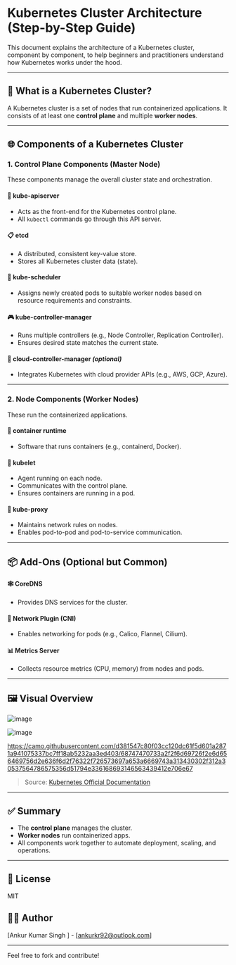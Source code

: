 # Kubernetes Cluster Architecture (Step-by-Step Guide)

This document explains the architecture of a Kubernetes cluster, component by component, to help beginners and practitioners understand how Kubernetes works under the hood.

---

## 🧱 What is a Kubernetes Cluster?

A Kubernetes cluster is a set of nodes that run containerized applications. It consists of at least one **control plane** and multiple **worker nodes**.

---

## 🌐 Components of a Kubernetes Cluster

### 1. **Control Plane Components** (Master Node)

These components manage the overall cluster state and orchestration.

#### 🧠 kube-apiserver

- Acts as the front-end for the Kubernetes control plane.
- All `kubectl` commands go through this API server.

#### 📋 etcd

- A distributed, consistent key-value store.
- Stores all Kubernetes cluster data (state).

#### 🧭 kube-scheduler

- Assigns newly created pods to suitable worker nodes based on resource requirements and constraints.

#### 🎮 kube-controller-manager

- Runs multiple controllers (e.g., Node Controller, Replication Controller).
- Ensures desired state matches the current state.

#### 🔐 cloud-controller-manager *(optional)*

- Integrates Kubernetes with cloud provider APIs (e.g., AWS, GCP, Azure).

---

### 2. **Node Components** (Worker Nodes)

These run the containerized applications.

#### 🐳 container runtime

- Software that runs containers (e.g., containerd, Docker).

#### 🧰 kubelet

- Agent running on each node.
- Communicates with the control plane.
- Ensures containers are running in a pod.

#### 🌉 kube-proxy

- Maintains network rules on nodes.
- Enables pod-to-pod and pod-to-service communication.

---

## 📦 Add-Ons (Optional but Common)

#### 🕸️ CoreDNS

- Provides DNS services for the cluster.

#### 📡 Network Plugin (CNI)

- Enables networking for pods (e.g., Calico, Flannel, Cilium).

#### 📊 Metrics Server

- Collects resource metrics (CPU, memory) from nodes and pods.

---

## 🖼️ Visual Overview

![image](https://github.com/user-attachments/assets/e12a8d1b-de12-40d4-b71b-9c3d4b7051fe)

![image](https://github.com/user-attachments/assets/bb1176ef-5925-40c2-957b-78375fe0625f)

https://camo.githubusercontent.com/d381547c80f03cc120dc61f5d601a2871a941075337bc7ff18ab5232aa3ed403/68747470733a2f2f6d69726f2e6d656469756d2e636f6d2f76322f726573697a653a6669743a313430302f312a30537564786575356d51794e336168693146563439412e706e67

> Source: [Kubernetes Official Documentation](https://kubernetes.io/docs/concepts/architecture/)

---

## ✅ Summary

- The **control plane** manages the cluster.
- **Worker nodes** run containerized apps.
- All components work together to automate deployment, scaling, and operations.

---

## 📁 License

MIT

## 🙋‍♂️ Author

[Ankur Kumar Singh  ] - [[ankurkr92@outlook.com](mailto:your-email@example.com)]

---

Feel free to fork and contribute!

